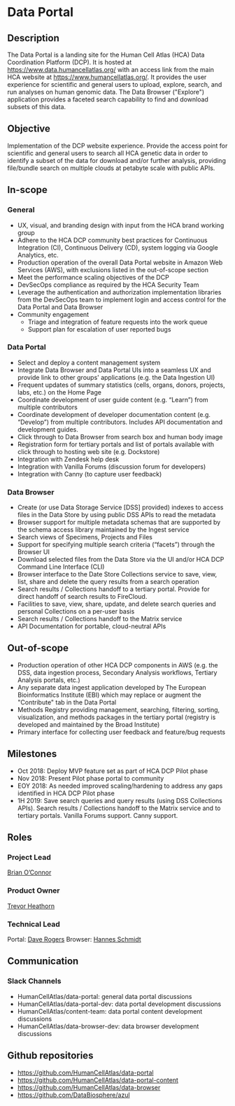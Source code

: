 # Data Portal


## Description
The Data Portal is a landing site for the Human Cell Atlas (HCA) Data Coordination Platform (DCP). It is hosted at https://www.data.humancellatlas.org/ with an access link from the main HCA website at https://www.humancellatlas.org/. It provides the user experience for scientific and general users to upload, explore, search, and run analyses on human genomic data. The Data Browser ("Explore") application provides a faceted search capability to find and download subsets of this data.

## Objective
Implementation of the DCP website experience. Provide the access point for scientific and general users to search all HCA genetic data in order to identify a subset of the data for download and/or further analysis, providing file/bundle search on multiple clouds at petabyte scale with public APIs.

## In-scope
### General
* UX, visual, and branding design with input from the HCA brand working group
* Adhere to the HCA DCP community best practices for Continuous Integration (CI), Continuous Delivery (CD), system logging via Google Analytics, etc.
* Production operation of the overall Data Portal website in Amazon Web Services (AWS), with exclusions listed in the out-of-scope section
* Meet the performance scaling objectives of the DCP
* DevSecOps compliance as required by the HCA Security Team
* Leverage the authentication and authorization implementation libraries from the DevSecOps team to implement login and access control for the Data Portal and Data Browser
* Community engagement
   * Triage and integration of feature requests into the work queue 
   * Support plan for escalation of user reported bugs
### Data Portal
* Select and deploy a content management system
* Integrate Data Browser and Data Portal UIs into a seamless UX and provide link to other groups' applications (e.g. the Data Ingestion UI)
* Frequent updates of summary statistics (cells, organs, donors, projects, labs, etc.) on the Home Page
* Coordinate development of user guide content (e.g. “Learn”) from multiple contributors
* Coordinate development of developer documentation content (e.g. “Develop”) from multiple contributors. Includes API documentation and development guides.
* Click through to Data Browser from search box and human body image
* Registration form for tertiary portals and list of portals available with click through to hosting web site (e.g. Dockstore)
* Integration with Zendesk help desk
* Integration with Vanilla Forums (discussion forum for developers)
* Integration with Canny (to capture user feedback)
### Data Browser
* Create (or use Data Storage Service [DSS] provided) indexes to access files in the Data Store by using public DSS APIs to read the metadata
* Browser support for multiple metadata schemas that are supported by the schema access library maintained by the Ingest service
* Search views of Specimens, Projects and Files
* Support for specifying multiple search criteria (“facets”) through the Browser UI
* Download selected files from the Data Store via the UI and/or HCA DCP Command Line Interface (CLI)
* Browser interface to the Date Store Collections service to save, view, list, share and delete the query results from a search operation
* Search results / Collections handoff to a tertiary portal. Provide for direct handoff of search results to FireCloud.
* Facilities to save, view, share, update, and delete search queries and personal Collections on a per-user basis
* Search results / Collections handoff to the Matrix service
* API Documentation for portable, cloud-neutral APIs

## Out-of-scope
* Production operation of other HCA DCP components in AWS (e.g. the DSS, data ingestion process, Secondary Analysis workflows, Tertiary Analysis portals, etc.)
* Any separate data ingest application developed by The European Bioinformatics Institute (EBI) which may replace or augment the "Contribute" tab in the Data Portal
* Methods Registry providing management, searching, filtering, sorting, visualization, and methods packages in the tertiary portal (registry is developed and maintained by the Broad Institute)
* Primary interface for collecting user feedback and feature/bug requests

## Milestones
* Oct 2018:  Deploy MVP feature set as part of HCA DCP Pilot phase
* Nov 2018:  Present Pilot phase portal to community
* EOY 2018:  As needed improved scaling/hardening to address any gaps identified in HCA DCP Pilot phase
* 1H  2019:  Save search queries and query results (using DSS Collections APIs). Search results / Collections handoff to the Matrix service and to tertiary portals. Vanilla Forums support. Canny support.

## Roles

### Project Lead
[Brian O’Connor](mailto:brocono@ucsc.edu) 

### Product Owner
[Trevor Heathorn](mailto:theathor@ucsc.edu) 

### Technical Lead
Portal: [Dave Rogers](mailto:dave@clevercanary.com)
Browser: [Hannes Schmidt](mailto:hannes@ucsc.edu)

## Communication

### Slack Channels
* HumanCellAtlas/data-portal: general data portal discussions
* HumanCellAtlas/data-portal-dev: data portal development discussions
* HumanCellAtlas/content-team: data portal content development discussions
* HumanCellAtlas/data-browser-dev: data browser development discussions

## Github repositories
* https://github.com/HumanCellAtlas/data-portal
* https://github.com/HumanCellAtlas/data-portal-content
* https://github.com/HumanCellAtlas/data-browser
* https://github.com/DataBiosphere/azul
